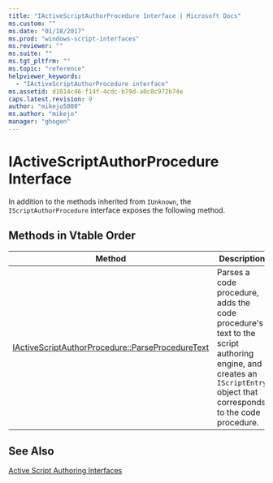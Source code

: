 ```yaml
---
title: "IActiveScriptAuthorProcedure Interface | Microsoft Docs"
ms.custom: ""
ms.date: "01/18/2017"
ms.prod: "windows-script-interfaces"
ms.reviewer: ""
ms.suite: ""
ms.tgt_pltfrm: ""
ms.topic: "reference"
helpviewer_keywords: 
  - "IActiveScriptAuthorProcedure interface"
ms.assetid: d1014c46-f14f-4cdc-b79d-a0c8c972b74e
caps.latest.revision: 9
author: "mikejo5000"
ms.author: "mikejo"
manager: "ghogen"
---
```

# IActiveScriptAuthorProcedure Interface
In addition to the methods inherited from `IUnknown`, the `IScriptAuthorProcedure` interface exposes the following method.  
  
## Methods in Vtable Order  
  
|Method|Description|  
|------------|-----------------|  
|[IActiveScriptAuthorProcedure::ParseProcedureText](../../winscript/reference/iactivescriptauthorprocedure-parseproceduretext.md)|Parses a code procedure, adds the code procedure's text to the script authoring engine, and creates an `IScriptEntry` object that corresponds to the code procedure.|  
  
## See Also  
 [Active Script Authoring Interfaces](../../winscript/reference/active-script-authoring-interfaces.md)